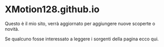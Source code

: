 # XMotion128.github.io
Questo è il mio sito, verrà aggiornato per aggiungere nuove scoperte o novità.

Se qualcuno fosse interessato a leggere i sorgenti della pagina ecco qui.
